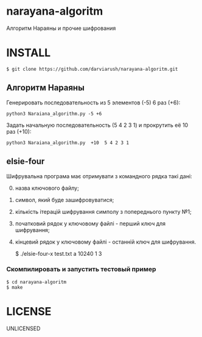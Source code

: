 # narayana-algoritm
Алгоритм Нараяны и прочие шифрования

# INSTALL

    $ git clone https://github.com/darviarush/narayana-algoritm.git

## Алгоритм Нараяны

Генерировать последовательность из 5 элементов (-5) 6 раз (+6):

    python3 Naraiana_algorithm.py -5 +6

Задать начальную последовательность (5 4 2 3 1) и прокрутить её 10 раз (+10):

    python3 Naraiana_algorithm.py  +10  5 4 2 3 1

## elsie-four

Шифрувальна програма має отримувати з командного рядка такі дані:

0. назва ключового файлу;
1. символ, який буде зашифровуватися;
2. кількість ітерацій шифрування симполу з попереднього пункту №1;
3. початковий рядок у ключовому файлі - перший ключ для шифрування;
4. кінцевий рядок у ключовому файлі - останній ключ для шифрування.

	$ ./elsie-four-x test.txt a 10240 1 3

### Скомпилировать и запустить тестовый пример

    $ cd narayana-algoritm
    $ make

# LICENSE

UNLICENSED
